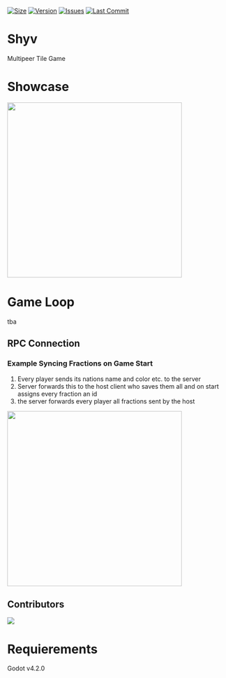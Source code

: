 [![Size](https://img.shields.io/github/repo-size/DragonCat4012/Shyv_Game?color=aa6de6&label=SIZE&style=for-the-badge)]()
[![Version](https://img.shields.io/github/v/release/DragonCat4012/Shyv_Game?color=aa6de6&label=Version&style=for-the-badge)]()
[![Issues](https://img.shields.io/github/issues/DragonCat4012/Shyv_Game?color=aa6de6&label=Issues&style=for-the-badge)]()
[![Last Commit](https://img.shields.io/github/last-commit/DragonCat4012/Shyv_Game/master?color=aa6de6&label=lastcommit&style=for-the-badge)]()


# Shyv
Multipeer Tile Game

# Showcase
<img src="https://kiarar.moe/images/shyv/image.png" width="400">

# Game Loop
tba

## RPC Connection
### Example Syncing Fractions on Game Start
1. Every player sends its nations name and color etc. to the server
2. Server forwards this to the host client who saves them all and on start assigns every fraction an id
3. the server forwards every player all fractions sent by the host

<img src="https://kiarar.moe/images/shyv/exmaple_routing.png" width="400">

## Contributors
<a href = "https://github.com/DragonCat4012/Shyv_Game/graphs/contributors">
  <img src = "https://contrib.rocks/image?repo=DragonCat4012/Shyv_Game"/>
</a>

# Requierements
Godot v4.2.0
